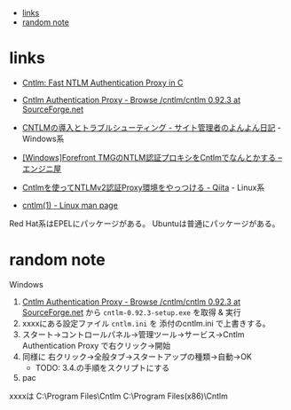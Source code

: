 - [links](#links)
- [random note](#random-note)

# links

* [Cntlm: Fast NTLM Authentication Proxy in C](http://cntlm.sourceforge.net/)
* [Cntlm Authentication Proxy - Browse /cntlm/cntlm 0.92.3 at SourceForge.net](https://sourceforge.net/projects/cntlm/files/cntlm/cntlm%200.92.3/)
* [CNTLMの導入とトラブルシューティング - サイト管理者のよんよん日記](http://yonyon-blog.net/youmei/2014/06/27/cntlm%E3%81%AE%E5%B0%8E%E5%85%A5%E3%81%A8%E3%83%88%E3%83%A9%E3%83%96%E3%83%AB%E3%82%B7%E3%83%A5%E3%83%BC%E3%83%86%E3%82%A3%E3%83%B3%E3%82%B0/) - Windows系
* [[Windows]Forefront TMGのNTLM認証プロキシをCntlmでなんとかする – エンジニ屋](https://sevenb.jp/wordpress/ura/2016/01/27/windowsforefront-tmg%E3%81%AEntlm%E8%AA%8D%E8%A8%BC%E3%83%97%E3%83%AD%E3%82%AD%E3%82%B7%E3%82%92cntlm%E3%81%A7%E3%81%AA%E3%82%93%E3%81%A8%E3%81%8B%E3%81%99%E3%82%8B/)
* [Cntlmを使ってNTLMv2認証Proxy環境をやっつける - Qiita](https://qiita.com/yohskeey/items/6f17ea051fbe5568f3bf) - Linux系

* [cntlm(1) - Linux man page](https://linux.die.net/man/1/cntlm)

Red Hat系はEPELにパッケージがある。
Ubuntuは普通にパッケージがある。


# random note 

Windows

1. [Cntlm Authentication Proxy - Browse /cntlm/cntlm 0.92.3 at SourceForge.net](https://sourceforge.net/projects/cntlm/files/cntlm/cntlm%200.92.3/)
から `cntlm-0.92.3-setup.exe` を取得 & 実行
2. xxxxにある設定ファイル `cntlm.ini` を
添付のcntlm.ini で上書きする。
3. スタート→コントロールパネル→管理ツール→サービス→Cntlm Authentication Proxy で右クリック→開始 
4. 同様に 右クリック→全般タブ→スタートアップの種類→自動→OK
    - TODO: 3.4.の手順をスクリプトにする
5. pac

xxxxは
C:\Program Files\Cntlm
C:\Program Files(x86)\Cntlm